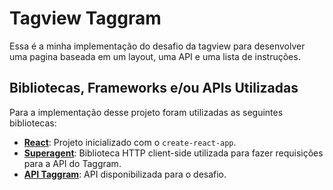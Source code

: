 # Tagview Taggram

Essa é a minha implementação do desafio da tagview para desenvolver uma pagina baseada em um layout, uma API e uma lista de instruções.

## Bibliotecas, Frameworks e/ou APIs Utilizadas

Para a implementação desse projeto foram utilizadas as seguintes bibliotecas:

- **[React](https://pt-br.reactjs.org/)**: Projeto inicializado com o ```create-react-app```.
- **[Superagent](https://github.com/visionmedia/superagent)**: Biblioteca HTTP client-side utilizada para fazer requisições para a API do Taggram.
- **[API Taggram](https://github.com/tagview/taggram/blob/main/API.md)**: API disponibilizada para o desafio.